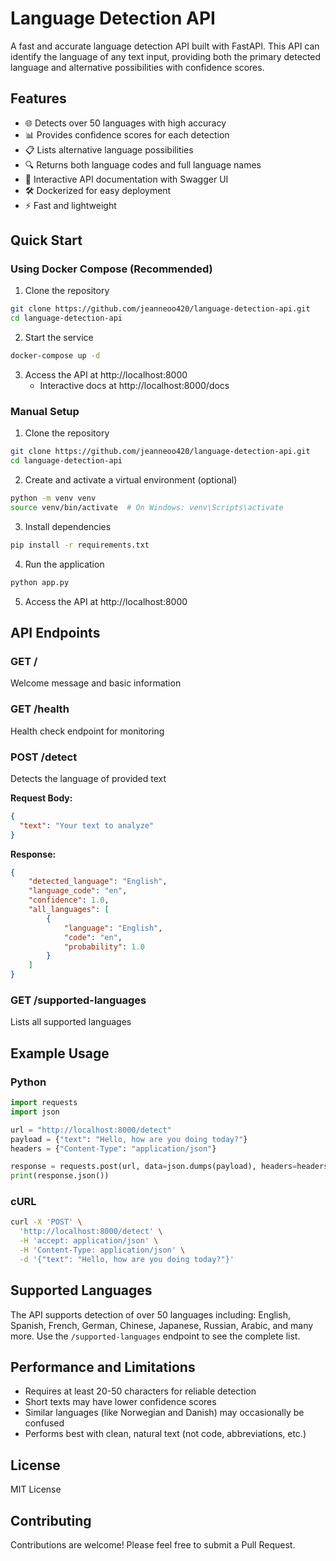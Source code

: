 # Language Detection API

A fast and accurate language detection API built with FastAPI. This API can identify the language of any text input, providing both the primary detected language and alternative possibilities with confidence scores.

## Features

- 🌐 Detects over 50 languages with high accuracy
- 📊 Provides confidence scores for each detection
- 📋 Lists alternative language possibilities
- 🔍 Returns both language codes and full language names
- 📖 Interactive API documentation with Swagger UI
- 🛠️ Dockerized for easy deployment
- ⚡ Fast and lightweight

## Quick Start

### Using Docker Compose (Recommended)

1. Clone the repository
```bash
git clone https://github.com/jeanneoo420/language-detection-api.git
cd language-detection-api
```

2. Start the service
```bash
docker-compose up -d
```

3. Access the API at http://localhost:8000
   - Interactive docs at http://localhost:8000/docs

### Manual Setup

1. Clone the repository
```bash
git clone https://github.com/jeanneoo420/language-detection-api.git
cd language-detection-api
```

2. Create and activate a virtual environment (optional)
```bash
python -m venv venv
source venv/bin/activate  # On Windows: venv\Scripts\activate
```

3. Install dependencies
```bash
pip install -r requirements.txt
```

4. Run the application
```bash
python app.py
```

5. Access the API at http://localhost:8000

## API Endpoints

### GET /
Welcome message and basic information

### GET /health
Health check endpoint for monitoring

### POST /detect
Detects the language of provided text

**Request Body:**
```json
{
  "text": "Your text to analyze"
}
```

**Response:**
```json
{
    "detected_language": "English",
    "language_code": "en",
    "confidence": 1.0,
    "all_languages": [
        {
            "language": "English",
            "code": "en",
            "probability": 1.0
        }
    ]
}
```

### GET /supported-languages
Lists all supported languages

## Example Usage

### Python
```python
import requests
import json

url = "http://localhost:8000/detect"
payload = {"text": "Hello, how are you doing today?"}
headers = {"Content-Type": "application/json"}

response = requests.post(url, data=json.dumps(payload), headers=headers)
print(response.json())
```

### cURL
```bash
curl -X 'POST' \
  'http://localhost:8000/detect' \
  -H 'accept: application/json' \
  -H 'Content-Type: application/json' \
  -d '{"text": "Hello, how are you doing today?"}'
```

## Supported Languages

The API supports detection of over 50 languages including: English, Spanish, French, German, Chinese, Japanese, Russian, Arabic, and many more. Use the `/supported-languages` endpoint to see the complete list.

## Performance and Limitations

- Requires at least 20-50 characters for reliable detection
- Short texts may have lower confidence scores
- Similar languages (like Norwegian and Danish) may occasionally be confused
- Performs best with clean, natural text (not code, abbreviations, etc.)

## License

MIT License

## Contributing

Contributions are welcome! Please feel free to submit a Pull Request.